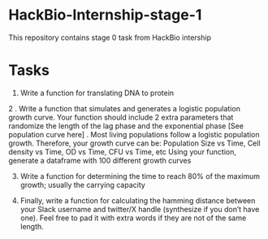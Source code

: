 # HackBio-Internship-stage-1
This repository contains stage 0 task from HackBio intership

# Tasks
1. Write a function for translating DNA to protein

2 . Write a function that simulates and generates a logistic population growth curve. Your function should include 2 extra parameters that randomize the length of the lag phase and the exponential phase [See population curve here] . Most living populations follow a logistic population growth. Therefore, your growth curve can be: Population Size vs Time, Cell density vs Time, OD vs Time, CFU vs Time, etc
Using your function, generate a dataframe with 100 different growth curves

3. Write a function for determining the time to reach 80% of the maximum growth; usually the carrying capacity

4. Finally, write a function for calculating the hamming distance between your Slack username and twitter/X handle (synthesize if you don’t have one). Feel free to pad it with extra words if they are not of the same length.
